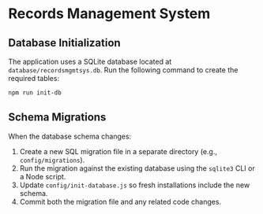 # Records Management System

## Database Initialization

The application uses a SQLite database located at `database/recordsmgmtsys.db`.
Run the following command to create the required tables:

```bash
npm run init-db
```

## Schema Migrations

When the database schema changes:

1. Create a new SQL migration file in a separate directory (e.g., `config/migrations`).
2. Run the migration against the existing database using the `sqlite3` CLI or a Node script.
3. Update `config/init-database.js` so fresh installations include the new schema.
4. Commit both the migration file and any related code changes.
